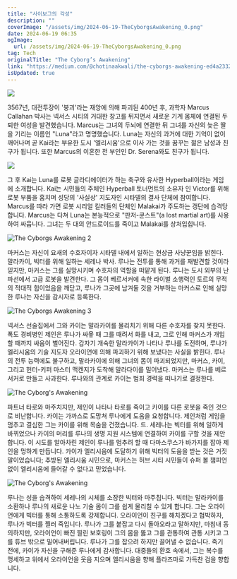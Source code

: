 ```yaml
---
title: "사이보그의 각성"
description: ""
coverImage: "/assets/img/2024-06-19-TheCyborgsAwakening_0.png"
date: 2024-06-19 06:35
ogImage:
  url: /assets/img/2024-06-19-TheCyborgsAwakening_0.png
tag: Tech
originalTitle: "The Cyborg’s Awakening"
link: "https://medium.com/@chotinaakwali/the-cyborgs-awakening-ed4a2332b1f9"
isUpdated: true
---
```


<img src="/assets/img/2024-06-19-TheCyborgsAwakening_0.png" />

3567년, 대전투장이 '붕괴'라는 재앙에 의해 파괴된 400년 후, 과학자 Marcus Callahan 박사는 넥서스 시티의 거대한 창고를 뒤지면서 새로운 기계 몸체에 연결된 두퇴한 여성을 발견했습니다. Marcus는 그녀의 두뇌에 연결한 뒤 그녀를 자신의 늦은 딸을 기리는 이름인 "Luna"라고 명명했습니다. Luna는 자신의 과거에 대한 기억이 없이 깨어나며 곧 Kai라는 부유한 도시 '엘리시움'으로 이사 가는 것을 꿈꾸는 젊은 남성과 친구가 됩니다. 또한 Marcus의 이혼한 전 부인인 Dr. Serena와도 친구가 됩니다.

<img src="/assets/img/2024-06-19-TheCyborgsAwakening_1.png" />

그 후 Kai는 Luna를 로봇 글라디에이터가 하는 축구와 유사한 Hyperball이라는 게임에 소개합니다. Kai는 시민들의 주체인 Hyperball 토너먼트의 소유자 인 Victor를 위해 로봇 부품을 훔치며 성당의 '사실상' 지도자인 시타델의 결사 단체에 참여합니다. Marcus를 따라 가면 로봇 시리얼 킬러들의 단체인 Malakai가 주도하는 갱단에 습격당합니다. Marcus는 다쳐 Luna는 본능적으로 "판저-쿤스트"(a lost martial art)를 사용하여 싸웁니다. 그녀는 두 대의 안드로이드를 죽이고 Malakai를 상처입힙니다.

<div class="content-ad"></div>

![The Cyborgs Awakening 2](/assets/img/2024-06-19-TheCyborgsAwakening_2.png)

마커스는 자신이 요새의 수호자이자 시타델 내에서 일하는 현상금 사냥꾼임을 밝힌다. 말라카이, 빅터를 위해 일하는 세레나 박사. 루나는 전투를 통해 과거를 재발견할 것이라 믿지만, 마커스는 그를 실망시키며 수호자의 역할을 떠맡게 된다. 루나는 도시 외부의 난파선에서 고급 로봇을 발견한다. 그 몸이 베르서커에 속한 라이벌 소행력인 토르의 무적의 적대적 힘이었음을 깨닫고, 루나가 그곳에 남겨둘 것을 거부하는 마커스로 인해 실망한 루나는 자신을 감시자로 등록한다.

![The Cyborgs Awakening 3](/assets/img/2024-06-19-TheCyborgsAwakening_3.png)

넥서스 선술집에서 그와 카이는 말라카이를 물리치기 위해 다른 수호자를 찾지 못한다. 폭도 경비병인 제인은 루나가 싸욯 때 그를 때려서 화를 내고, 그로 인해 마커스가 개입할 때까지 싸움이 벌어진다. 갑자기 개숙한 말라카이가 나타나 루나를 도전하며, 루나가 엘리시움의 기술 지도자 오라이언에 의해 파괴하기 위해 보냈다는 사실을 밝힌다. 루나의 전투 능력에도 불구하고, 말라카이에 의해 그녀의 몸이 파괴되었지만, 마커스, 카이, 그리고 헌터-키퍼 마스터 맥켄지가 도착해 말라다이를 밀어냈다. 마커스는 루나를 베르서커로 만들고 사과한다. 루나와의 관계로 카이는 범죄 경력을 떠나기로 결정한다.

<div class="content-ad"></div>

![The Cyborg's Awakening](/assets/img/2024-06-19-TheCyborgsAwakening_4.png)

파트너 타로와 마주치지만, 제인이 나타나 타로를 죽이고 카이를 다른 로봇을 죽인 것으로 비난합니다. 카이는 가까스로 도망쳐 루나에게 도움을 요청합니다. 제인처럼 게임을 멈추고 결심한 그는 카이를 위해 목숨을 건졌습니다. 드. 세레나는 빅터를 위해 일하게 바뀌었으나 카이의 머리를 루나의 생명 지원 시스템에 연결하여 카이를 구할 것을 제안합니다. 이 시도를 알아차린 제인이 루나를 멈추려 할 때 다마스쿠스가 바가지를 잡아 제인을 멍하게 만듭니다. 카이가 엘리시움에 도달하기 위해 빅터의 도움을 받는 것은 거짓말이었습니다; 추방된 엘리시움 시민으로, 마커스는 허브 시티 시민들이 슈퍼 볼 챔피언 없이 엘리시움에 들어갈 수 없다고 믿었습니다.

![The Cyborg's Awakening](/assets/img/2024-06-19-TheCyborgsAwakening_5.png)

루나는 성을 습격하여 세레나의 시체를 소장한 빅터와 마주칩니다. 빅터는 말라카이를 소환하나 루나의 새로운 나노 기술 몸이 그를 쉽게 물리칠 수 있게 합니다. 그는 오라이언에게 빅터를 통해 소통하도록 강제합니다. 오라이언이 친구를 해치겠다고 협박하자, 루나가 빅터를 찔러 죽입니다. 루나가 그를 붙잡고 다시 돌아오라고 말하지만, 마침내 동의하지만, 오라이언이 빠진 찔린 보호링이 그의 몸을 뚫고 그를 관통하여 관통 시키고 그를 튜브 밖으로 밀어내버립니다. 루나가 그를 잡으려 하지만 끌어낼 수 없습니다. 죽기 전에, 카이가 자신을 구해준 루나에게 감사합니다. 대중들의 환호 속에서, 그는 복수를 맹세하고 위에서 오라이언을 웃음 지으며 엘리시움을 향해 플라즈마로 가득찬 검을 향합니다.

